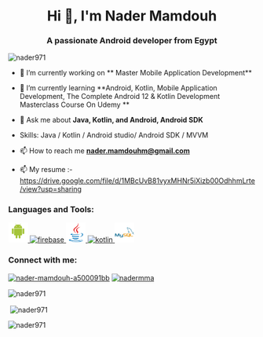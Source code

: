 <h1 align="center">Hi 👋, I'm Nader Mamdouh</h1>
<h3 align="center">A passionate Android developer from Egypt</h3>

<p align="left"> <img src="https://komarev.com/ghpvc/?username=nader971&label=Profile%20views&color=0e75b6&style=flat" alt="nader971" /> </p>

- 🔭 I’m currently working on ** Master Mobile Application Development**

- 🌱 I’m currently learning **Android, Kotlin, Mobile Application Development, The Complete Android 12 & Kotlin Development Masterclass Course On Udemy **

- 💬 Ask me about **Java, Kotlin, and Android, Android SDK**

- Skills: Java / Kotlin / Android studio/ Android SDK / MVVM

- 📫 How to reach me **nader.mamdouhm@gmail.com**
- 📫 My resume :- https://drive.google.com/file/d/1MBcUvB81vyxMHNr5iXizb00OdhhmLrte/view?usp=sharing


<h3 align="left">Languages and Tools:</h3>
<p align="left"> <a href="https://developer.android.com" target="_blank" rel="noreferrer"> <img src="https://raw.githubusercontent.com/devicons/devicon/master/icons/android/android-original-wordmark.svg" alt="android" width="40" height="40"/> </a> <a href="https://firebase.google.com/" target="_blank" rel="noreferrer"> <img src="https://www.vectorlogo.zone/logos/firebase/firebase-icon.svg" alt="firebase" width="40" height="40"/> </a> <a href="https://www.java.com" target="_blank" rel="noreferrer"> <img src="https://raw.githubusercontent.com/devicons/devicon/master/icons/java/java-original.svg" alt="java" width="40" height="40"/> </a> <a href="https://kotlinlang.org" target="_blank" rel="noreferrer"> <img src="https://www.vectorlogo.zone/logos/kotlinlang/kotlinlang-icon.svg" alt="kotlin" width="40" height="40"/> </a> <a href="https://www.mysql.com/" target="_blank" rel="noreferrer"> <img src="https://raw.githubusercontent.com/devicons/devicon/master/icons/mysql/mysql-original-wordmark.svg" alt="mysql" width="40" height="40"/> </a> </p>

<h3 align="left">Connect with me:</h3>
<p align="left">
<a href="https://linkedin.com/in/nader-mamdouh-a500091bb" target="blank"><img align="center" src="https://raw.githubusercontent.com/rahuldkjain/github-profile-readme-generator/master/src/images/icons/Social/linked-in-alt.svg" alt="nader-mamdouh-a500091bb" height="30" width="40" /></a>
<a href="https://codeforces.com/profile/nadermma" target="blank"><img align="center" src="https://raw.githubusercontent.com/rahuldkjain/github-profile-readme-generator/master/src/images/icons/Social/codeforces.svg" alt="nadermma" height="30" width="40" /></a>
</p>


<p><img align="center" src="https://github-readme-streak-stats.herokuapp.com/?user=nader971&" alt="nader971" /></p>

<p>&nbsp;<img align="center" src="https://github-readme-stats.vercel.app/api?username=nader971&show_icons=true&locale=en" alt="nader971" /></p>

<p><img align="left" src="https://github-readme-stats.vercel.app/api/top-langs?username=nader971&show_icons=true&locale=en&layout=compact" alt="nader971" /></p>






